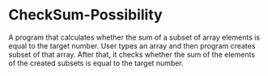# CheckSum-Possibility
A program that calculates whether the sum of a subset of array elements is equal to the target number.
User types an array and then program creates subset of that array.
After that, it checks whether the sum of the elements of the created subsets is equal to the target number.
